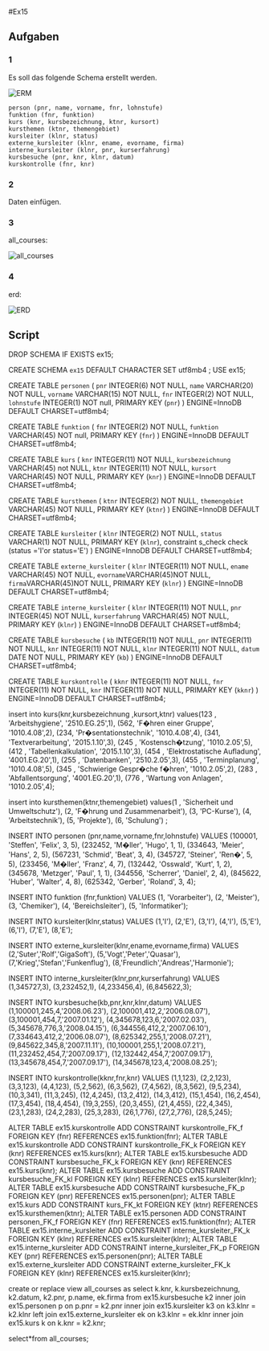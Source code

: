 #Ex15

## Aufgaben

### 1
Es soll das folgende Schema erstellt werden.

![**ERM**](ex15_1.JPG)

    person (pnr, name, vorname, fnr, lohnstufe)
    funktion (fnr, funktion)
    kurs (knr, kursbezeichnung, ktnr, kursort)
    kursthemen (ktnr, themengebiet)
    kursleiter (klnr, status)
    externe_kursleiter (klnr, ename, evorname, firma)
    interne_kursleiter (klnr, pnr, kurserfahrung)
    kursbesuche (pnr, knr, klnr, datum)
    kurskontrolle (fnr, knr)

### 2 
Daten einfügen.

### 3
all_courses:

![**all_courses**](ex15_2.JPG)

### 4
erd:

![**ERD**](ex15_3.JPG)

## Script
DROP SCHEMA IF EXISTS ex15;

CREATE SCHEMA `ex15` DEFAULT CHARACTER SET utf8mb4 ;
USE ex15;

CREATE TABLE `personen` (
`pnr` INTEGER(6) NOT NULL,
`name` VARCHAR(20) NOT NULL,
`vorname` VARCHAR(15) NOT NULL,
`fnr` INTEGER(2) NOT NULL,
`lohnstufe` INTEGER(1) NOT null,
PRIMARY KEY (`pnr`)
) ENGINE=InnoDB DEFAULT CHARSET=utf8mb4;

CREATE TABLE `funktion` (
`fnr` INTEGER(2) NOT NULL,
`funktion` VARCHAR(45) NOT null,
PRIMARY KEY (`fnr`)
) ENGINE=InnoDB DEFAULT CHARSET=utf8mb4;

CREATE TABLE `kurs` (
`knr` INTEGER(11) NOT NULL,
`kursbezeichnung` VARCHAR(45) not NULL,
`ktnr` INTEGER(11) NOT NULL,
`kursort` VARCHAR(45) NOT NULL,
PRIMARY KEY (`knr`)
) ENGINE=InnoDB DEFAULT CHARSET=utf8mb4;

CREATE TABLE `kursthemen` (
`ktnr` INTEGER(2) NOT NULL,
`themengebiet` VARCHAR(45) NOT NULL,
PRIMARY KEY (`ktnr`)
) ENGINE=InnoDB DEFAULT CHARSET=utf8mb4;

CREATE TABLE `kursleiter` (
`klnr` INTEGER(2) NOT NULL,
`status` VARCHAR(1) NOT NULL,
PRIMARY KEY (`klnr`),
constraint s_check
check (status ='I'or status='E')
) ENGINE=InnoDB DEFAULT CHARSET=utf8mb4;

CREATE TABLE `externe_kursleiter` (
`klnr` INTEGER(11) NOT NULL,
`ename` VARCHAR(45) NOT NULL,
`evorname`VARCHAR(45)NOT NULL,
`firma`VARCHAR(45)NOT NULL,
PRIMARY KEY (`klnr`)
) ENGINE=InnoDB DEFAULT CHARSET=utf8mb4;

CREATE TABLE `interne_kursleiter` (
`klnr` INTEGER(11) NOT NULL,
`pnr` INTEGER(45) NOT NULL,
`kurserfahrung` VARCHAR(45) NOT NULL,
PRIMARY KEY (`klnr`)
) ENGINE=InnoDB DEFAULT CHARSET=utf8mb4;

CREATE TABLE `kursbesuche` (
`kb` INTEGER(11) NOT NULL,
`pnr` INTEGER(11) NOT NULL,
`knr` INTEGER(11) NOT NULL,
`klnr` INTEGER(11) NOT NULL,
`datum` DATE NOT NULL,
PRIMARY KEY (`kb`)
) ENGINE=InnoDB DEFAULT CHARSET=utf8mb4;

CREATE TABLE `kurskontrolle` (
`kknr` INTEGER(11) NOT NULL,
`fnr` INTEGER(11) NOT NULL,
`knr` INTEGER(11) NOT NULL,
PRIMARY KEY (`kknr`)
) ENGINE=InnoDB DEFAULT CHARSET=utf8mb4;

insert into kurs(knr,kursbezeichnung ,kursort,ktnr)
values(123 , 'Arbeitshygiene', '2510.EG.25',1),
(562, 'F�hren einer Gruppe', '1010.4.08',2), 
(234, 'Pr�sentationstechnik', '1010.4.08',4), 
(341, 'Textverarbeitung', '2015.1.10',3),
(245 , 'Kostensch�tzung', '1010.2.05',5),
(412 , 'Tabellenkalkulation', '2015.1.10',3),
(454 , 'Elektrostatische Aufladung', '4001.EG.20',1),
(255 , 'Datenbanken', '2510.2.05',3),
(455 , 'Terminplanung', '1010.4.08',5),
(345 , 'Schwierige Gespr�che f�hren', '1010.2.05',2),
(283 , 'Abfallentsorgung', '4001.EG.20',1),
(776 , 'Wartung von Anlagen', '1010.2.05',4); 

insert into kursthemen(ktnr,themengebiet)
values(1 , 'Sicherheit und Umweltschutz'),
(2, 'F�hrung und Zusammenarbeit'), 
(3, 'PC-Kurse'), 
(4, 'Arbeitstechnik'),
(5, 'Projekte'),
(6, 'Schulung') ;

INSERT INTO personen (pnr,name,vorname,fnr,lohnstufe)
VALUES
(100001, 'Steffen', 'Felix', 3, 5),
(232452, 'M�ller', 'Hugo', 1, 1),
(334643, 'Meier', 'Hans', 2, 5),
(567231, 'Schmid', 'Beat', 3, 4),
(345727, 'Steiner', 'Ren�', 5, 5),
(233456, 'M�ller', 'Franz', 4, 7),
(132442, 'Osswald', 'Kurt', 1, 2),
(345678, 'Metzger', 'Paul', 1, 1),
(344556, 'Scherrer', 'Daniel', 2, 4),
(845622, 'Huber', 'Walter', 4, 8),
(625342, 'Gerber', 'Roland', 3, 4);

INSERT INTO funktion (fnr,funktion)
VALUES
(1, 'Vorarbeiter'),
(2, 'Meister'),
(3, 'Chemiker'),
(4, 'Bereichsleiter'),
(5, 'Informatiker');

INSERT INTO  kursleiter(klnr,status) VALUES
(1,'I'),
(2,'E'),
(3,'I'),
(4,'I'),
(5,'E'),
(6,'I'),
(7,'E'),
(8,'E');

INSERT INTO  externe_kursleiter(klnr,ename,evorname,firma) VALUES
(2,'Suter','Rolf','GigaSoft'),
(5,'Vogt','Peter','Quasar'),
(7,'Krieg','Stefan','Funkenflug'),
(8,'Freundlich','Andreas','Harmonie');

INSERT INTO  interne_kursleiter(klnr,pnr,kurserfahrung) VALUES
(1,345727,3),
(3,232452,1),
(4,233456,4),
(6,845622,3);

INSERT INTO  kursbesuche(kb,pnr,knr,klnr,datum) VALUES
(1,100001,245,4,'2008.06.23'),
(2,100001,412,2,'2006.08.07'),
(3,100001,454,7,'2007.01.12'),
(4,345678,123,6,'2007.02.03'),
(5,345678,776,3,'2008.04.15'),
(6,344556,412,2,'2007.06.10'),
(7,334643,412,2,'2006.08.07'),
(8,625342,255,1,'2008.07.21'),
(9,845622,345,8,'2007.11.11'),
(10,100001,255,1,'2008.07.21'),
(11,232452,454,7,'2007.09.17'),
(12,132442,454,7,'2007.09.17'),
(13,345678,454,7,'2007.09.17'),
(14,345678,123,4,'2008.08.25');

INSERT INTO  kurskontrolle(kknr,fnr,knr) VALUES
(1,1,123),
(2,2,123),
(3,3,123),
(4,4,123),
(5,2,562),
(6,3,562),
(7,4,562),
(8,3,562),
(9,5,234),
(10,3,341),
(11,3,245),
(12,4,245),
(13,2,412),
(14,3,412),
(15,1,454),
(16,2,454),
(17,3,454),
(18,4,454),
(19,3,255),
(20,3,455),
(21,4,455),
(22,4,345),
(23,1,283),
(24,2,283),
(25,3,283),
(26,1,776),
(27,2,776),
(28,5,245);

ALTER TABLE ex15.kurskontrolle ADD CONSTRAINT kurskontrolle_FK_f FOREIGN KEY (fnr) REFERENCES ex15.funktion(fnr);
ALTER TABLE ex15.kurskontrolle ADD CONSTRAINT kurskontrolle_FK_k FOREIGN KEY (knr) REFERENCES ex15.kurs(knr);
ALTER TABLE ex15.kursbesuche ADD CONSTRAINT kursbesuche_FK_k FOREIGN KEY (knr) REFERENCES ex15.kurs(knr);
ALTER TABLE ex15.kursbesuche ADD CONSTRAINT kursbesuche_FK_kl FOREIGN KEY (klnr) REFERENCES ex15.kursleiter(klnr);
ALTER TABLE ex15.kursbesuche ADD CONSTRAINT kursbesuche_FK_p FOREIGN KEY (pnr) REFERENCES ex15.personen(pnr);
ALTER TABLE ex15.kurs ADD CONSTRAINT kurs_FK_kt FOREIGN KEY (ktnr) REFERENCES ex15.kursthemen(ktnr);
ALTER TABLE ex15.personen ADD CONSTRAINT personen_FK_f FOREIGN KEY (fnr) REFERENCES ex15.funktion(fnr);
ALTER TABLE ex15.interne_kursleiter ADD CONSTRAINT interne_kursleiter_FK_k FOREIGN KEY (klnr) REFERENCES ex15.kursleiter(klnr);
ALTER TABLE ex15.interne_kursleiter ADD CONSTRAINT interne_kursleiter_FK_p FOREIGN KEY (pnr) REFERENCES ex15.personen(pnr);
ALTER TABLE ex15.externe_kursleiter ADD CONSTRAINT externe_kursleiter_FK_k FOREIGN KEY (klnr) REFERENCES ex15.kursleiter(klnr);

create or replace view all_courses
as select
    k.knr,
    k.kursbezeichnung,
    k2.datum,
    k2.pnr,
    p.name,
    ek.firma
from
    ex15.kursbesuche k2
inner join ex15.personen p on
    p.pnr = k2.pnr
inner join ex15.kursleiter k3 on
    k3.klnr = k2.klnr
left join ex15.externe_kursleiter ek on
    k3.klnr = ek.klnr
inner join ex15.kurs k on
    k.knr = k2.knr;
 
  select*from all_courses;
